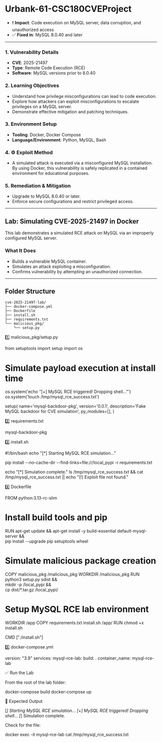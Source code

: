 # Urbank-61-CSC180CVEProject
- ❗ **Impact**: Code execution on MySQL server, data corruption, and unauthorized access
- ✅ **Fixed in**: MySQL 8.0.40 and later

---

### 1. Vulnerability Details

- **CVE**: 2025-21497
- **Type**: Remote Code Execution (RCE)
- **Software**: MySQL versions prior to 8.0.40

### 2. Learning Objectives

- Understand how privilege misconfigurations can lead to code execution.
- Explore how attackers can exploit misconfigurations to escalate privileges on a MySQL server.
- Demonstrate effective mitigation and patching techniques.

### 3. Environment Setup

- **Tooling**: Docker, Docker Compose
- **Language/Environment**: Python, MySQL, Bash

### 4. ⚙️ Exploit Method

- A simulated attack is executed via a misconfigured MySQL installation. By using Docker, this vulnerability is safely replicated in a contained environment for educational purposes.

### 5. Remediation & Mitigation

- Upgrade to MySQL 8.0.40 or later.
- Enforce secure configurations and restrict privileged access.

---

## Lab: Simulating CVE-2025-21497 in Docker

This lab demonstrates a simulated RCE attack on MySQL via an improperly configured MySQL server.

### What It Does

- Builds a vulnerable MySQL container.
- Simulates an attack exploiting a misconfiguration.
- Confirms vulnerability by attempting an unauthorized connection.

---

## Folder Structure

    cve-2025-21497-lab/
    ├── docker-compose.yml
    ├── Dockerfile
    ├── install.sh
    ├── requirements.txt
    └── malicious_pkg/
        └── setup.py


1️⃣ malicious_pkg/setup.py

from setuptools import setup
import os

# Simulate payload execution at install time
os.system('echo "[+] MySQL RCE triggered! Dropping shell..."')
os.system('touch /tmp/mysql_rce_success.txt')

setup(
    name='mysql-backdoor-pkg',
    version='0.0.1',
    description='Fake MySQL backdoor for CVE simulation',
    py_modules=[],
)

2️⃣ requirements.txt

mysql-backdoor-pkg

3️⃣ install.sh

#!/bin/bash
echo "[*] Starting MySQL RCE simulation..."

pip install --no-cache-dir --find-links=file:///local_pypi -r requirements.txt

echo "[*] Simulation complete."
ls /tmp/mysql_rce_success.txt && cat /tmp/mysql_rce_success.txt || echo "[!] Exploit file not found."

4️⃣ Dockerfile

FROM python:3.13-rc-slim

# Install build tools and pip
RUN apt-get update && apt-get install -y build-essential default-mysql-server && \
    pip install --upgrade pip setuptools wheel

# Simulate malicious package creation
COPY malicious_pkg /malicious_pkg
WORKDIR /malicious_pkg
RUN python3 setup.py sdist && \
    mkdir -p /local_pypi && \
    cp dist/*.tar.gz /local_pypi/

# Setup MySQL RCE lab environment
WORKDIR /app
COPY requirements.txt install.sh /app/
RUN chmod +x install.sh

CMD ["./install.sh"]

5️⃣ docker-compose.yml

version: "3.9"
services:
  mysql-rce-lab:
    build: .
    container_name: mysql-rce-lab

✅ Run the Lab

From the root of the lab folder:

docker-compose build
docker-compose up

🧾 Expected Output

[*] Starting MySQL RCE simulation...
[+] MySQL RCE triggered! Dropping shell...
[*] Simulation complete.

Check for the file:

docker exec -it mysql-rce-lab cat /tmp/mysql_rce_success.txt


